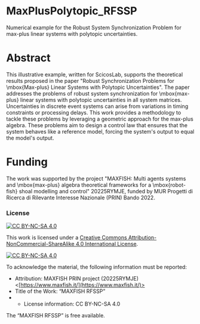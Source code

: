 # MaxPlusPolytopic_RFSSP

Numerical example for the Robust System Synchronization Problem for max-plus linear systems with polytopic uncertainties.

# Abstract

This illustrative example, written for ScicosLab, supports the theoretical results proposed in the paper "Robust Synchronization Problems for \mbox{Max-plus} Linear Systems with Polytopic Uncertainties".
The paper addresses the problems of robust system synchronization for \mbox{max-plus} linear systems with polytopic uncertainties in all system matrices. Uncertainties in discrete event systems can arise from variations in timing constraints or processing delays. This work provides a methodology to tackle these problems by leveraging a geometric approach for the max-plus algebra. 
These problems aim to design a control law that ensures that the system behaves like a reference model, forcing the system's output to equal the model's output.

# Funding
The work was supported by the project "MAXFISH: Multi agents systems and \mbox{max-plus} algebra theoretical frameworks for a \mbox{robot-fish} shoal modelling and control" 20225RYMJE, funded by MUR Progetti di Ricerca di Rilevante Interesse Nazionale (PRIN) Bando 2022.


### License <a name="license"></a>
[![CC BY-NC-SA 4.0][cc-by-nc-sa-shield]][cc-by-nc-sa]

This work is licensed under a
[Creative Commons Attribution-NonCommercial-ShareAlike 4.0 International License][cc-by-nc-sa].

[![CC BY-NC-SA 4.0][cc-by-nc-sa-image]][cc-by-nc-sa]

[cc-by-nc-sa]: http://creativecommons.org/licenses/by-nc-sa/4.0/
[cc-by-nc-sa-image]: https://licensebuttons.net/l/by-nc-sa/4.0/88x31.png
[cc-by-nc-sa-shield]: https://img.shields.io/badge/License-CC%20BY--NC--SA%204.0-lightgrey.svg

To acknowledge the material, the following information must be reported:
* Attribution: MAXFISH PRIN project (20225RYMJE)
             <[https://www.maxfish.it/](https://www.maxfish.it/)> 
* Title of the Work: “MAXFISH RFSSP”
* * License information: CC BY-NC-SA 4.0

The “MAXFISH RFSSP” is free available.
